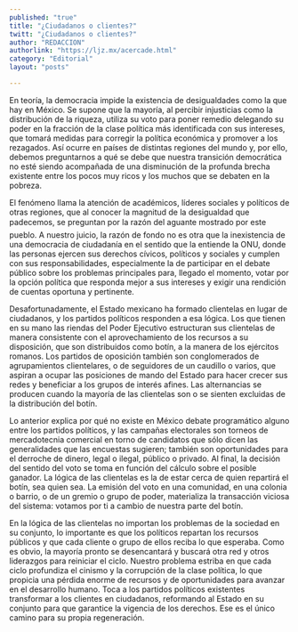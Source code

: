 ```yaml
---
published: "true"
title: "¿Ciudadanos o clientes?"
twitt: "¿Ciudadanos o clientes?"
author: "REDACCION"
authorlink: "https://ljz.mx/acercade.html"
category: "Editorial"
layout: "posts"

---
```



  En teoría, la democracia impide la existencia de desigualdades como la que hay en México. Se supone que la mayoría, al percibir injusticias como la distribución de la riqueza, utiliza su voto para poner remedio delegando su poder en la fracción de la clase política más identificada con sus intereses, que tomará medidas para corregir la política económica y promover a los rezagados. Así ocurre en países de distintas regiones del mundo y, por ello, debemos preguntarnos a qué se debe que nuestra transición democrática no esté siendo acompañada de una disminución de la profunda brecha existente entre los pocos muy ricos y los muchos que se debaten en la pobreza.



  El fenómeno llama la atención de académicos, líderes sociales y políticos de otras regiones, que al conocer la magnitud de la desigualdad que padecemos, se preguntan por la razón del aguante mostrado por este pueblo. A nuestro juicio, la razón de fondo no es otra que la inexistencia de una democracia de ciudadanía en el sentido que la entiende la ONU, donde las personas ejercen sus derechos cívicos, políticos y sociales y cumplen con sus responsabilidades, especialmente la de participar en el debate público sobre los problemas principales para, llegado el momento, votar por la opción política que responda mejor a sus intereses y exigir una rendición de cuentas oportuna y pertinente.



  Desafortunadamente, el Estado mexicano ha formado clientelas en lugar de ciudadanos, y los partidos políticos responden a esa lógica. Los que tienen en su mano las riendas del Poder Ejecutivo estructuran sus clientelas de manera consistente con el aprovechamiento de los recursos a su disposición, que son distribuidos como botín, a la manera de los ejércitos romanos. Los partidos de oposición también son conglomerados de agrupamientos clientelares, o de seguidores de un caudillo o varios, que aspiran a ocupar las posiciones de mando del Estado para hacer crecer sus redes y beneficiar a los grupos de interés afines. Las alternancias se producen cuando la mayoría de las clientelas son o se sienten excluidas de la distribución del botín.



  Lo anterior explica por qué no existe en México debate programático alguno entre los partidos políticos, y las campañas electorales son torneos de mercadotecnia comercial en torno de candidatos que sólo dicen las generalidades que las encuestas sugieren; también son oportunidades para el derroche de dinero, legal o ilegal, público o privado. Al final, la decisión del sentido del voto se toma en función del cálculo sobre el posible ganador. La lógica de las clientelas es la de estar cerca de quien repartirá el botín, sea quien sea. La emisión del voto en una comunidad, en una colonia o barrio, o de un gremio o grupo de poder, materializa la transacción viciosa del sistema: votamos por ti a cambio de nuestra parte del botín.



  En la lógica de las clientelas no importan los problemas de la sociedad en su conjunto, lo importante es que los políticos repartan los recursos públicos y que cada cliente o grupo de ellos reciba lo que esperaba. Como es obvio, la mayoría pronto se desencantará y buscará otra red y otros liderazgos para reiniciar el ciclo. Nuestro problema estriba en que cada ciclo profundiza el cinismo y la corrupción de la clase política, lo que propicia una pérdida enorme de recursos y de oportunidades para avanzar en el desarrollo humano. Toca a los partidos políticos existentes transformar a los clientes en ciudadanos, reformando al Estado en su conjunto para que garantice la vigencia de los derechos. Ese es el único camino para su propia regeneración.

